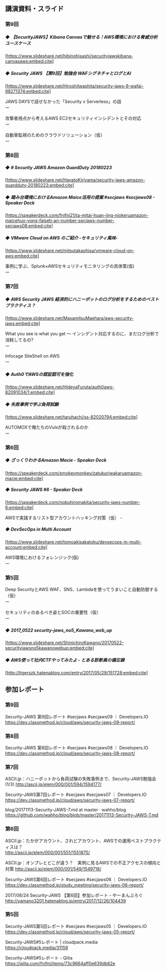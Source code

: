 ## 講演資料・スライド
### 第9回
##### ◆ 【SecurityJAWS】Kibana Canvasで魅せる！AWS環境における脅威分析ユースケース  


[https://www.slideshare.net/hibinohisashi/securityjawskibana-canvasaws:embed:cite]



##### ◆  Security JAWS 【第9回】勉強会 WAFシグネチャとログとAI  


[https://www.slideshare.net/HiroshiIwashita/security-jaws-9-wafai-98271374:embed:cite]



JAWS DAYSで話せなかった「Security x Serverless」の話  
ー

攻撃者視点から考えるAWS EC2セキュリティインシデントとその対応  
ー

自動車監視のためのクラウドソリューション（仮）  
ー


### 第8回
##### ◆ # Security JAWS Amazon GuardDuty 20180223


[https://www.slideshare.net/HayatoKiriyama/security-jaws-amazon-guardduty-20180223:embed:cite]



##### ◆  踏み台環境におけるAmazon Maice活用の提案 #secjaws #secjaws08 - Speaker Deck


[https://speakerdeck.com/fnifni21/ta-mitai-huan-jing-niokeruamazon-maicehuo-yong-falseti-an-number-secjaws-number-secjaws08:embed:cite]



##### ◆  VMware Cloud on AWS のご紹介 -セキュリティ風味-


[https://www.slideshare.net/mitsutakaohisa/vmware-cloud-on-aws:embed:cite]



事例に学ぶ、Splunk×AWSセキュリティモニタリングの具体策(仮)  
ー

### 第7回
##### ◆  AWS Security JAWS 経済的にハニーポットのログ分析をするためのベストプラクティス？


[https://www.slideshare.net/MasamitsuMaehara/aws-security-jaws:embed:cite]



What you see is what you get 〜 インシデント対応するのに、まだログ分析で消耗してるの?  
ー

Infocage SiteShell on AWS  
ー

##### ◆  Auth0でAWSの認証認可を強化


[https://www.slideshare.net/HideyaFuruta/auth0aws-82091034/1:embed:cite]



##### ◆  失敗事例で学ぶ負荷試験


[https://www.slideshare.net/taruhachi/ss-82020794:embed:cite]



AUTOMOXで俺たちのVulsが殺されるのか  
ー

### 第6回
##### ◆  ざっくりわかるAmazon Macie - Speaker Deck


[https://speakerdeck.com/smokeymonkey/zatukuriwakaruamazon-macie:embed:cite]



##### ◆  Security JAWS #6 - Speaker Deck


[https://speakerdeck.com/nobuhiromakita/security-jaws-number-6:embed:cite]



AWSで実践するリスト型アカウントハッキング対策（仮）
\-

##### ◆  DevSecOps in Multi Account


[https://www.slideshare.net/tomoakisakatoku/devsecops-in-multi-account:embed:cite]



AWS環境におけるフォレンジック(仮)  
ー

### 第5回
Deep SecurityとAWS WAF、SNS、Lambdaを使ってうまいこと自動防御する（仮）  
ー

セキュリティのあるべき姿とSOCの重要性（仮）  
ー

##### ◆  2017_0522 security-jaws_no5_Kawano_web_up


[https://www.slideshare.net/ShinichiroKawano/20170522-securityjawsno5kawanowebup:embed:cite]




##### ◆  AWS使って社内CTFやってみたよ - とある診断員の備忘録  


[http://tigerszk.hatenablog.com/entry/2017/05/29/151728:embed:cite]



## 参加レポート
### 第9回
Security-JAWS 第9回レポート #secjaws #secjaws09 ｜ Developers.IO  
https://dev.classmethod.jp/cloud/aws/security-jaws-09-report/

### 第8回
Security-JAWS 第8回レポート #secjaws #secjaws08 ｜ Developers.IO  
https://dev.classmethod.jp/cloud/aws/security-jaws-08-report/

### 第7回
ASCII.jp：ハニーポットから負荷試験の失敗事例まで、Security-JAWS勉強会 (1/3)
http://ascii.jp/elem/000/001/594/1594177/

Security-JAWS第7回レポート #secjaws #secjaws07 ｜ Developers.IO
https://dev.classmethod.jp/cloud/aws/security-jaws-07-report/

blog/20171113-Security-JAWS-7.md at master · wahho/blog
https://github.com/wahho/blog/blob/master/20171113-Security-JAWS-7.md

### 第6回
ASCII.jp：たかがアカウント、されどアカウント、AWSでの運用ベストプラクティスは？  
http://ascii.jp/elem/000/001/551/1551875/

ASCII.jp：オンプレとどこが違う？　実例に見るAWSでの不正アクセスの傾向と対策
http://ascii.jp/elem/000/001/549/1549718/

Security-JAWS第6回レポート #secjaws #secjaws06 ｜ Developers.IO  
https://dev.classmethod.jp/study_meeting/security-jaws-06-report/

2017/08/24 Security-JAWS 【第6回】参加レポート - やーまんぶろぐ  
http://yamano3201.hatenablog.jp/entry/2017/12/26/104439

### 第5回
Security-JAWS第5回レポート #secjaws #secjaws05 ｜ Developers.IO  
https://dev.classmethod.jp/cloud/aws/security-jaws-05-report/

Security-JAWS#5レポート | cloudpack.media  
https://cloudpack.media/31159

Security-JAWS#5レポート - Qiita  
https://qiita.com/fnifni/items/73c9664aff0e639db62e